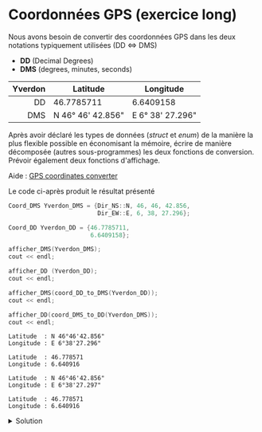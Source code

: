 # Coordonnées GPS (exercice long)

Nous avons besoin de convertir des coordonnées GPS dans les deux notations typiquement utilisées (DD <=> DMS)

- **DD** (Decimal Degrees)
- **DMS** (degrees, minutes, seconds)

|Yverdon | Latitude          | Longitude         |
|-------:|-------------------|-------------------|
|    DD  | 46.7785711        | 6.6409158         |
|   DMS  | N 46° 46' 42.856" | E 6° 38' 27.296"  |

Après avoir déclaré les types de données (*struct* et *enum*) de la manière la plus flexible possible en économisant la mémoire, écrire de manière décomposée (autres sous-programmes) les deux fonctions de conversion.<br>
Prévoir également deux fonctions d'affichage.

Aide : [GPS coordinates converter](https://www.gps-coordinates.net/gps-coordinates-converter)

Le code ci-après produit le résultat présenté

~~~cpp
Coord_DMS Yverdon_DMS = {Dir_NS::N, 46, 46, 42.856,
                         Dir_EW::E, 6, 38, 27.296};

Coord_DD Yverdon_DD = {46.7785711,
                       6.6409158};

afficher_DMS(Yverdon_DMS);
cout << endl;

afficher_DD (Yverdon_DD);
cout << endl;

afficher_DMS(coord_DD_to_DMS(Yverdon_DD));
cout << endl;

afficher_DD(coord_DMS_to_DD(Yverdon_DMS));
cout << endl;
~~~

~~~
Latitude  : N 46°46'42.856"
Longitude : E 6°38'27.296"

Latitude  : 46.778571
Longitude : 6.640916

Latitude  : N 46°46'42.856"
Longitude : E 6°38'27.297"

Latitude  : 46.778571
Longitude : 6.640916
~~~

<details>
<summary>Solution</summary>

~~~cpp
#include <cstdlib>
#include <iostream>
#include <iomanip>

using namespace std;

//-----------------------------------------------------------------------------

// degree - decimal
using DD = double;

struct Coord_DD {
   DD latitude;
   DD longitude;
};

using Degree =  int8_t;
using Minute = uint8_t;
using Second = double;

struct DMS {
   Degree degree;
   Minute minute;
   Second second;
};

enum class Dir_NS {N, S};
enum class Dir_EW {E, W};

struct DMS_Latitude {
   Dir_NS direction;
   DMS    dms;
};

struct DMS_Longitude {
   Dir_EW direction;
   DMS    dms;
};

struct Coord_DMS {
   DMS_Latitude  latitude;
   DMS_Longitude longitude;
};

//-----------------------------------------------------------------------------
// param volontairement par valeur
DMS DD_to_DMS(DD dd) {
   dd            = abs(dd);
   Degree degree = static_cast<Degree>(dd);
   Minute minute = static_cast<Minute>((dd - degree) * 60);
   Second second = ((dd - degree) * 60 - minute) * 60;

   return DMS{degree, minute, second};
}

//-----------------------------------------------------------------------------
DD DMS_to_DD (const DMS& dms) {
   return dms.degree + (dms.minute / 60.0) + (dms.second / 3600.0);
}

//-----------------------------------------------------------------------------
Coord_DD coord_DMS_to_DD (const Coord_DMS& dms) {
   Degree latitude_sign  = dms.latitude.direction  == Dir_NS::N ? 1.0 : -1.0;
   Degree longitude_sign = dms.longitude.direction == Dir_EW::E ? 1.0 : -1.0;
   return Coord_DD {
      latitude_sign  * DMS_to_DD(dms.latitude.dms),
      longitude_sign * DMS_to_DD(dms.longitude.dms)
   };
}

//-----------------------------------------------------------------------------
Coord_DMS coord_DD_to_DMS (const Coord_DD& deg) {
   return Coord_DMS {
      { deg.latitude  > 0.0 ? Dir_NS::N : Dir_NS::S, DD_to_DMS(deg.latitude) },
      { deg.longitude > 0.0 ? Dir_EW::E : Dir_EW::W, DD_to_DMS(deg.longitude)},
   };
}

//-----------------------------------------------------------------------------
void afficher_DMS(const Coord_DMS& dms) {
   cout << fixed << setprecision(3);
   cout << "Latitude  : ";
   cout << (dms.latitude.direction == Dir_NS::N ? 'N' : 'S') << " ";
   cout << (int)dms.latitude.dms.degree << "°"
        << (int)dms.latitude.dms.minute << "'"
        <<      dms.latitude.dms.second << "\"" << endl;

   cout << "Longitude : ";
   cout << (dms.longitude.direction == Dir_EW::E ? 'E' : 'W') << " ";
   cout << (int)dms.longitude.dms.degree << "°"
        << (int)dms.longitude.dms.minute << "'"
        <<      dms.longitude.dms.second << "\"" << endl;
};

//-----------------------------------------------------------------------------
void afficher_DD(const Coord_DD& dd) {
   cout << fixed << setprecision(6);
   cout << "Latitude  : " << dd.latitude  << endl;
   cout << "Longitude : " << dd.longitude << endl;
}

//-----------------------------------------------------------------------------
int main() {

   Coord_DMS Yverdon_DMS = {Dir_NS::N, 46, 46, 42.856,
                            Dir_EW::E, 6, 38, 27.296};

   Coord_DD Yverdon_DD = {46.7785711,
                          6.6409158};

   afficher_DMS(Yverdon_DMS);
   cout << endl;

   afficher_DD (Yverdon_DD);
   cout << endl;

   afficher_DMS(coord_DD_to_DMS(Yverdon_DD));
   cout << endl;

   afficher_DD(coord_DMS_to_DD(Yverdon_DMS));
   cout << endl;

   return EXIT_SUCCESS;
}
~~~
</details>


